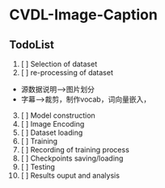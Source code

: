 # CVDL-Image-Caption
## TodoList
1. [ ] Selection of dataset
2. [ ] re-processing of dataset
- 源数据说明——>图片划分
- 字幕——>裁剪，制作vocab，词向量嵌入，
3. [ ] Model construction
4. [ ] Image Encoding
5. [ ] Dataset loading
6. [ ] Training
7. [ ] Recording of training process
8. [ ] Checkpoints saving/loading
9. [ ] Testing
10. [ ] Results ouput and analysis 
